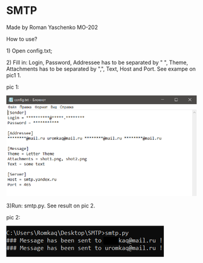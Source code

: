 # SMTP
Made by Roman Yaschenko MO-202

<p>How to use?
<p>1) Open config.txt;
<p>2) Fill in: Login, Password, Addressee has to be separated by " ", Theme, Attachments has to be separated by ",", Text, Host and Port. See exampe on pic1 1.

<p>pic 1:

![Image alt](https://github.com/rq-dev/SMTP/blob/master/shot2.png)

<p>3)Run: smtp.py. See result on pic 2.
<p>
pic 2:

![Image alt](https://github.com/rq-dev/SMTP/blob/master/shot1.png)
